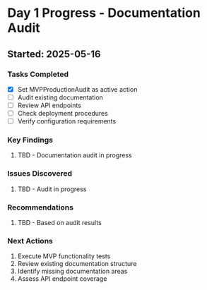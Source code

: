 # Day 1 Progress - Documentation Audit

## Started: 2025-05-16

### Tasks Completed
- [x] Set MVPProductionAudit as active action
- [ ] Audit existing documentation
- [ ] Review API endpoints
- [ ] Check deployment procedures
- [ ] Verify configuration requirements

### Key Findings
1. TBD - Documentation audit in progress

### Issues Discovered
1. TBD - Audit in progress

### Recommendations
1. TBD - Based on audit results

### Next Actions
1. Execute MVP functionality tests
2. Review existing documentation structure
3. Identify missing documentation areas
4. Assess API endpoint coverage